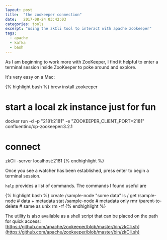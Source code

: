 ```yaml
---
layout: post
title:  "the zookeeper connection"
date:   2017-08-24 03:42:03
categories: tools
excerpt: "using the zkCli tool to interact with apache zookeeper"
tags:
  - apache
  - kafka
  - bash
---
```


As I am beginning to work more with ZooKeeper, I find it helpful to enter a terminal session inside ZooKeeper to poke around and explore.

It's very easy on a Mac:

{% highlight bash %}
brew install zookeeper

# start a local zk instance just for fun
docker run -d -p "2181:2181" -e "ZOOKEEPER_CLIENT_PORT=2181" confluentinc/cp-zookeeper:3.2.1

# connect
zkCli -server localhost:2181
{% endhighlight %}

Once you see a watcher has been established, press enter to begin a terminal session.

`help` provides a list of commands.  The commands I found useful are

{% highlight bash %}
create /sample-node "some data"
ls /
get /sample-node   # data + metadata
stat /sample-node  # metadata only
rmr /parent-to-delete  # same as unix rm -rf
{% endhighlight %}

The utility is also available as a shell script that can be placed on the path for quick access: [https://github.com/apache/zookeeper/blob/master/bin/zkCli.sh](https://github.com/apache/zookeeper/blob/master/bin/zkCli.sh)
